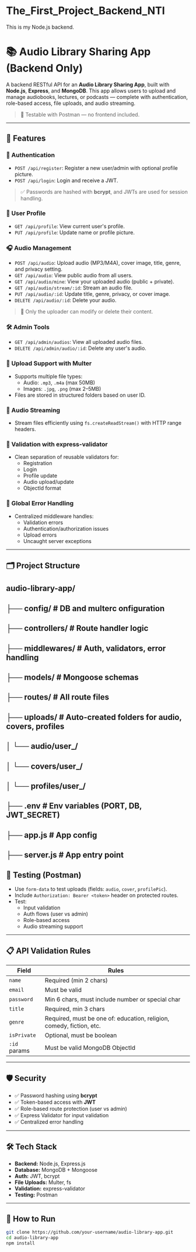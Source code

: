 # The_First_Project_Backend_NTI
This is my Node.js backend.

# 📚 Audio Library Sharing App (Backend Only)

A backend RESTful API for an **Audio Library Sharing App**, built with **Node.js**, **Express**, and **MongoDB**. This app allows users to upload and manage audiobooks, lectures, or podcasts — complete with authentication, role-based access, file uploads, and audio streaming.

> 🎯 Testable with Postman — no frontend included.

---

## 🚀 Features

### 🔐 Authentication
- `POST /api/register`: Register a new user/admin with optional profile picture.
- `POST /api/login`: Login and receive a JWT.

> ✅ Passwords are hashed with **bcrypt**, and JWTs are used for session handling.

### 👤 User Profile
- `GET /api/profile`: View current user's profile.
- `PUT /api/profile`: Update name or profile picture.

### 🎧 Audio Management
- `POST /api/audio`: Upload audio (MP3/M4A), cover image, title, genre, and privacy setting.
- `GET /api/audio`: View public audio from all users.
- `GET /api/audio/mine`: View your uploaded audio (public + private).
- `GET /api/audio/stream/:id`: Stream an audio file.
- `PUT /api/audio/:id`: Update title, genre, privacy, or cover image.
- `DELETE /api/audio/:id`: Delete your audio.

> 🧠 Only the uploader can modify or delete their content.

### 🛠️ Admin Tools
- `GET /api/admin/audios`: View all uploaded audio files.
- `DELETE /api/admin/audio/:id`: Delete any user's audio.

### 📁 Upload Support with Multer
- Supports multiple file types:
  - Audio: `.mp3`, `.m4a` (max 50MB)
  - Images: `.jpg`, `.png` (max 2–5MB)
- Files are stored in structured folders based on user ID.

### 📼 Audio Streaming
- Stream files efficiently using `fs.createReadStream()` with HTTP range headers.

### 🧱 Validation with express-validator
- Clean separation of reusable validators for:
  - Registration
  - Login
  - Profile update
  - Audio upload/update
  - ObjectId format

### 🧰 Global Error Handling
- Centralized middleware handles:
  - Validation errors
  - Authentication/authorization issues
  - Upload errors
  - Uncaught server exceptions

---

## 🗂️ Project Structure

audio-library-app/
---
├── config/ # DB and multerc onfiguration
---
├── controllers/ # Route handler logic
---
├── middlewares/ # Auth, validators, error handling
---
├── models/ # Mongoose schemas
---
├── routes/ # All route files
---
├── uploads/ # Auto-created folders for audio, covers, profiles
---
│ └── audio/user_<userId>/
---
│ └── covers/user_<userId>/
---
│ └── profiles/user_<userId>/
---
├── .env # Env variables (PORT, DB, JWT_SECRET)
---
├── app.js # App config
---
├── server.js # App entry point
---


## 🧪 Testing (Postman)

- Use `form-data` to test uploads (fields: `audio`, `cover`, `profilePic`).
- Include `Authorization: Bearer <token>` header on protected routes.
- Test:
  - Input validation
  - Auth flows (user vs admin)
  - Role-based access
  - Audio streaming support

---

## 📋 API Validation Rules

| Field         | Rules                                                                 |
|---------------|-----------------------------------------------------------------------|
| `name`        | Required (min 2 chars)                                                |
| `email`       | Must be valid                                                         |
| `password`    | Min 6 chars, must include number or special char                      |
| `title`       | Required, min 3 chars                                                 |
| `genre`       | Required, must be one of: education, religion, comedy, fiction, etc.  |
| `isPrivate`   | Optional, must be boolean                                             |
| `:id` params  | Must be valid MongoDB ObjectId                                        |

---

## 🛡️ Security

- ✅ Password hashing using **bcrypt**
- ✅ Token-based access with **JWT**
- ✅ Role-based route protection (user vs admin)
- ✅ Express Validator for input validation
- ✅ Centralized error handling

---

## 🛠️ Tech Stack

- **Backend:** Node.js, Express.js
- **Database:** MongoDB + Mongoose
- **Auth:** JWT, bcrypt
- **File Uploads:** Multer, fs
- **Validation:** express-validator
- **Testing:** Postman

---

## 📌 How to Run

```bash
git clone https://github.com/your-username/audio-library-app.git
cd audio-library-app
npm install
